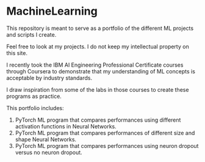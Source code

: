 # MachineLearning
This repository is meant to serve as a portfolio of the different ML projects and scripts I create.

Feel free to look at my projects. I do not keep my intellectual property on this site.

I recently took the IBM AI Engineering Professional Certificate courses through Coursera to demonstrate that my understanding of ML concepts is acceptable by 
industry standards.

I draw inspiration from some of the labs in those courses to create these programs as practice. 

This portfolio includes:
  1) PyTorch ML program that compares performances using different activation functions in Neural Networks. 
  2) PyTorch ML program that compares performances of different size and shape Neural Networks. 
  3) PyTorch ML program that compares performances using neuron dropout versus no neuron dropout. 
